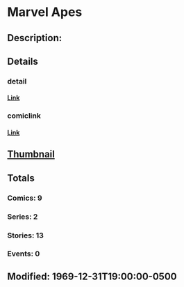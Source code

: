 # Marvel Apes
## Description: 
## Details
### detail
#### [Link](http://marvel.com/characters/1376/marvel_apes?utm_campaign=apiRef&utm_source=225578a89fc76f3d20fbffda5d17a88d)
### comiclink
#### [Link](http://marvel.com/comics/characters/1011350/marvel_apes?utm_campaign=apiRef&utm_source=225578a89fc76f3d20fbffda5d17a88d)
## [Thumbnail](http://i.annihil.us/u/prod/marvel/i/mg/b/40/image_not_available.jpg)
## Totals
### Comics: 9
### Series: 2
### Stories: 13
### Events: 0
## Modified: 1969-12-31T19:00:00-0500